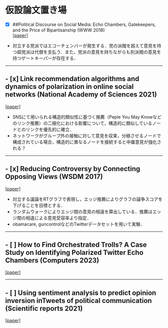 # 仮設論文置き場

- [x] ##Political Discourse on Social Media: Echo Chambers, Gatekeepers, and the Price of Bipartisanship (WWW 2018)  
[[paper]](https://dl.acm.org/doi/abs/10.1145/3178876.3186139)  
- 対立する党派ではエコーチェンバーが発生する．党の派閥を超えて意見を持つ超党派は代償を支払う．また，党派の意見を持ちながらも別派閥の意見を持つゲートキーパーが存在する．
***
   
## - [x] Link recommendation algorithms and dynamics of polarization in online social networks (National Academy of Sciences 2021)  
[[paper]](https://www.pnas.org/doi/abs/10.1073/pnas.2102141118)
- SNSにて用いられる構造的類似性に基づく推薦（Peple You May Knowなどのリンク推薦）の二極化における影響について，構造的に類似しているノードとのリンクを優先的に確立．
- ネットワークがグループ外の接触に対して意見を収束，分極させるノードで構成されている場合，構造的に異なるノードを接続すると中庸意見が強化される？
***

## - [x] Reducing Controversy by Connecting Opposing Views (WSDM 2017)  
[[paper]](https://dl.acm.org/doi/abs/10.1145/3018661.3018703)
-	対立する議論をRTグラフで表現し，エッジ推薦によりグラフの論争スコアを下げることを目標とする．
-	ランダムウォークによりエッジ間の意見の相違を算出している．推薦はエッジ間の相違による意見受容率より指定．
-	obamacare, guncontrolなどのTwitterデータセットを用いて実験．
***

## - [ ] How to Find Orchestrated Trolls? A Case Study on Identifying Polarized Twitter Echo Chambers (Computers 2023)  
[[paper]](https://www.mdpi.com/2073-431X/12/3/57)

***

## - [ ] Using sentiment analysis to predict opinion inversion inTweets of political communication (Scientific reports 2021)  
[[paper]](https://link.springer.com/content/pdf/10.1038/s41598-021-86510-w.pdf)
